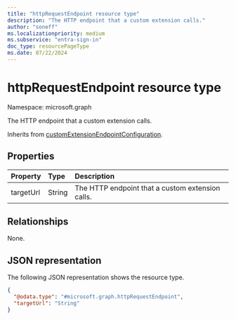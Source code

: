 ```yaml
---
title: "httpRequestEndpoint resource type"
description: "The HTTP endpoint that a custom extension calls."
author: "soneff"
ms.localizationpriority: medium
ms.subservice: "entra-sign-in"
doc_type: resourcePageType
ms.date: 07/22/2024
---
```


# httpRequestEndpoint resource type

Namespace: microsoft.graph

The HTTP endpoint that a custom extension calls.

Inherits from [customExtensionEndpointConfiguration](../resources/customextensionendpointconfiguration.md).

## Properties
|Property|Type|Description|
|:---|:---|:---|
|targetUrl|String|The HTTP endpoint that a custom extension calls.|

## Relationships
None.

## JSON representation
The following JSON representation shows the resource type.
<!-- {
  "blockType": "resource",
  "@odata.type": "microsoft.graph.httpRequestEndpoint"
}
-->
``` json
{
  "@odata.type": "#microsoft.graph.httpRequestEndpoint",
  "targetUrl": "String"
}
```

